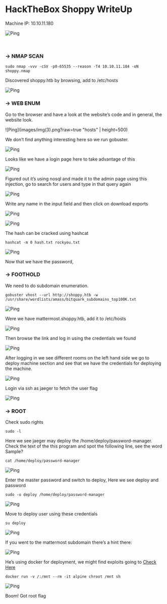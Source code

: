 # HackTheBox Shoppy WriteUp
Machine IP: 10.10.11.180

![Ping](images/img(1).png?raw=true "Ping")

<br/>

### -> NMAP SCAN

```
sudo nmap -vvv -cSV -p0-65535 --reason -T4 10.10.11.184 -oN shoppy.nmap
```

Discovered shoppy.htb by browsing, add to /etc/hosts

![Ping](images/img(2).png?raw=true "hosts")

### -> WEB ENUM

Go to the browser and have a look at the website’s code and in general, the website look. 

![Ping](images/img(3).png?raw=true "hosts" | height=500)

We don’t find anything interesting here so we run gobuster.

![Ping](images/img(4).png?raw=true "hosts")

Looks like we have a login page here to take advantage of this

![Ping](images/img(5).png?raw=true "hosts")

Figured out it’s using nosql and made it to the admin page using this injection, go to search for users and type in that query again

![Ping](images/img(6).png?raw=true "hosts")

Write any name in the input field and then click on download exports

![Ping](images/img(7).png?raw=true "hosts")

![Ping](images/img(8).png?raw=true "hosts")

The hash can be cracked using hashcat

```
hashcat -m 0 hash.txt rockyou.txt
```

![Ping](images/img(9).png?raw=true "hosts")

Now that we have the password, 

### -> FOOTHOLD

We need to do subdomain enumeration.

```
gobuster vhost --url http://shoppy.htb -w /usr/share/wordlists/amass/bitquark_subdomains_top100K.txt
```

![Ping](images/img(11).png?raw=true "hosts")

Were we have mattermost.shoppy.htb, add it to /etc/hosts

![Ping](images/img(10).png?raw=true "hosts")

Then browse the link and log in using the credentials we found

![Ping](images/img(12).png?raw=true "hosts")

After logging in we see different rooms on the left hand side we go to deploy machine section and see that we have the credentials for deploying the machine.

![Ping](images/img(13).png?raw=true "hosts")

Login via ssh as jaeger to fetch the user flag

![Ping](images/img(14).png?raw=true "hosts")

### -> ROOT

Check sudo rights
```
sudo -l
```
Here we see jaeger may deploy the /home/deploy/password-manager. Check the text of the this program and spot the following line, see the word Sample?
```
cat /home/deploy/password-manager
```
![Ping](images/img(16).png?raw=true "hosts")

Enter the master password and switch to deploy, Here we see deploy and password

```
sudo -u deploy /home/deploy/password-manager 
```

![Ping](images/img(17).png?raw=true "hosts")

Move to deploy user using these credentials 

```
su deploy
```

![Ping](images/img(18).png?raw=true "hosts")

If you went to the mattermost subdomain there’s a hint there:

![Ping](images/img(19).png?raw=true "hosts")

He’s using docker for deployment, we might find exploits going to [Check Here](https://gtfobins.github.io/#docker)

```
docker run -v /:/mnt --rm -it alpine chroot /mnt sh
```

![Ping](images/img(20).png?raw=true "hosts")

Boom! Got root flag